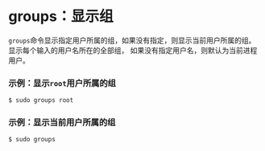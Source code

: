 groups：显示组
======================================================
`groups`命令显示指定用户所属的组，如果没有指定，则显示当前用户所属的组。显示每个输入的用户名所在的全部组，
如果没有指定用户名，则默认为当前进程用户。

### 示例：显示`root`用户所属的组
```powershell
$ sudo groups root
```
### 示例：显示当前用户所属的组
```powershell
$ sudo groups
```
